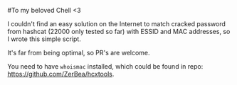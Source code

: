 #To my beloved Chell <3

I couldn't find an easy solution on the Internet to match cracked password from hashcat (22000 only tested so far) with ESSID and MAC addresses, so I wrote this simple script.

It's far from being optimal, so PR's are welcome.

You need to have `whoismac` installed, which could be found in repo: https://github.com/ZerBea/hcxtools.

